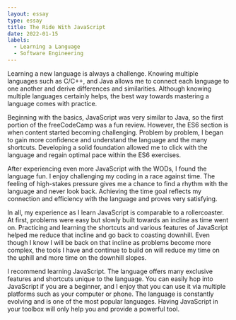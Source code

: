 ```yaml
---
layout: essay
type: essay
title: The Ride With JavaScript 
date: 2022-01-15
labels:
  - Learning a Language
  - Software Engineering
---
```


Learning a new language is always a challenge. Knowing multiple languages such as C/C++, and Java allows me to connect each language to one another and derive differences and similarities. Although knowing multiple languages certainly helps, the best way towards mastering a language comes with practice.

Beginning with the basics, JavaScript was very similar to Java, so the first portion of the freeCodeCamp was a fun review. However, the ES6 section is when content started becoming challenging. Problem by problem, I began to gain more confidence and understand the language and the many shortcuts. Developing a solid foundation allowed me to click with the language and regain optimal pace within the ES6 exercises.

After experiencing even more JavaScript with the WODs, I found the language fun. I enjoy challenging my coding in a race against time. The feeling of high-stakes pressure gives me a chance to find a rhythm with the language and never look back. Achieving the time goal reflects my connection and efficiency with the language and proves very satisfying.

In all, my experience as I learn JavaScript is comparable to a rollercoaster. At first, problems were easy but slowly built towards an incline as time went on. Practicing and learning the shortcuts and various features of JavaScript helped me reduce that incline and go back to coasting downhill. Even though I know I will be back on that incline as problems become more complex, the tools I have and continue to build on will reduce my time on the uphill and more time on the downhill slopes.

I recommend learning JavaScript. The language offers many exclusive features and shortcuts unique to the language. You can easily hop into JavaScript if you are a beginner, and I enjoy that you can use it via multiple platforms such as your computer or phone. The language is constantly evolving and is one of the most popular languages. Having JavaScript in your toolbox will only help you and provide a powerful tool. 
